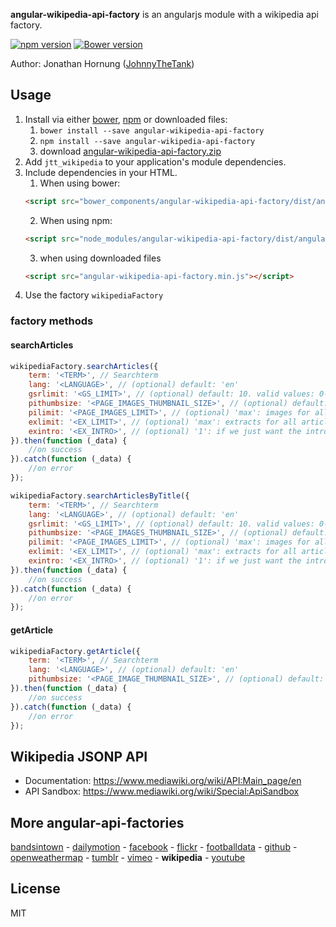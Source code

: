 **angular-wikipedia-api-factory** is an angularjs module with a wikipedia api factory.

[![npm version](https://badge.fury.io/js/angular-wikipedia-api-factory.svg)](https://badge.fury.io/js/angular-wikipedia-api-factory)
[![Bower version](https://badge.fury.io/bo/angular-wikipedia-api-factory.svg)](https://badge.fury.io/bo/angular-wikipedia-api-factory)
 
Author: Jonathan Hornung ([JohnnyTheTank](https://github.com/JohnnyTheTank))

## Usage

1. Install via either [bower](http://bower.io/), [npm](https://www.npmjs.com/) or downloaded files:
    1. `bower install --save angular-wikipedia-api-factory`
    2. `npm install --save angular-wikipedia-api-factory`
    3. download [angular-wikipedia-api-factory.zip](https://github.com/JohnnyTheTank/angular-wikipedia-api-factory/zipball/master)
2. Add `jtt_wikipedia` to your application's module dependencies.
3. Include dependencies in your HTML.
    1. When using bower:
    ```html
    <script src="bower_components/angular-wikipedia-api-factory/dist/angular-wikipedia-api-factory.min.js"></script>
    ```
    2. When using npm:
    ```html
    <script src="node_modules/angular-wikipedia-api-factory/dist/angular-wikipedia-api-factory.min.js"></script>
    ```
    3. when using downloaded files
    ```html
    <script src="angular-wikipedia-api-factory.min.js"></script>
    ```
4. Use the factory `wikipediaFactory`


### factory methods

#### searchArticles

```js
wikipediaFactory.searchArticles({
    term: '<TERM>', // Searchterm
    lang: '<LANGUAGE>', // (optional) default: 'en'
    gsrlimit: '<GS_LIMIT>', // (optional) default: 10. valid values: 0-500
    pithumbsize: '<PAGE_IMAGES_THUMBNAIL_SIZE>', // (optional) default: 400
    pilimit: '<PAGE_IMAGES_LIMIT>', // (optional) 'max': images for all articles, otherwise only for the first
    exlimit: '<EX_LIMIT>', // (optional) 'max': extracts for all articles, otherwise only for the first
    exintro: '<EX_INTRO>', // (optional) '1': if we just want the intro, otherwise it shows all sections
}).then(function (_data) {
    //on success
}).catch(function (_data) {
    //on error
});
```


```js
wikipediaFactory.searchArticlesByTitle({
    term: '<TERM>', // Searchterm
    lang: '<LANGUAGE>', // (optional) default: 'en'
    gsrlimit: '<GS_LIMIT>', // (optional) default: 10. valid values: 0-500
    pithumbsize: '<PAGE_IMAGES_THUMBNAIL_SIZE>', // (optional) default: 400
    pilimit: '<PAGE_IMAGES_LIMIT>', // (optional) 'max': images for all articles, otherwise only for the first
    exlimit: '<EX_LIMIT>', // (optional) 'max': extracts for all articles, otherwise only for the first
    exintro: '<EX_INTRO>', // (optional) '1': if we just want the intro, otherwise it shows all sections
}).then(function (_data) {
    //on success
}).catch(function (_data) {
    //on error
});
```

#### getArticle

```js
wikipediaFactory.getArticle({
    term: '<TERM>', // Searchterm
    lang: '<LANGUAGE>', // (optional) default: 'en'
    pithumbsize: '<PAGE_IMAGE_THUMBNAIL_SIZE>', // (optional) default: '400'
}).then(function (_data) {
    //on success
}).catch(function (_data) {
    //on error
});
```

## Wikipedia JSONP API

* Documentation: https://www.mediawiki.org/wiki/API:Main_page/en
* API Sandbox: https://www.mediawiki.org/wiki/Special:ApiSandbox

## More angular-api-factories
[bandsintown](https://github.com/JohnnyTheTank/angular-bandsintown-api-factory) - [dailymotion](https://github.com/JohnnyTheTank/angular-dailymotion-api-factory) - [facebook](https://github.com/JohnnyTheTank/angular-facebook-api-factory) - [flickr](https://github.com/JohnnyTheTank/angular-flickr-api-factory) - [footballdata](https://github.com/JohnnyTheTank/angular-footballdata-api-factory) - [github](https://github.com/JohnnyTheTank/angular-github-api-factory) - [openweathermap](https://github.com/JohnnyTheTank/angular-openweathermap-api-factory) - [tumblr](https://github.com/JohnnyTheTank/angular-tumblr-api-factory) - [vimeo](https://github.com/JohnnyTheTank/angular-vimeo-api-factory) - **wikipedia** - [youtube](https://github.com/JohnnyTheTank/angular-youtube-api-factory)



## License

MIT